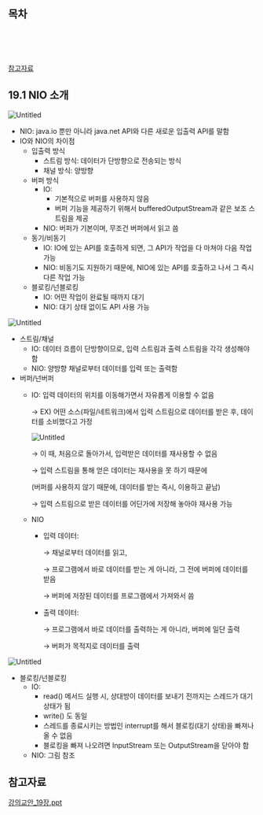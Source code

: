 ## 목차
[](#)   
[](#)   
[](#)   
[](#)   
[참고자료](#참고자료)   

## ****19.1 NIO 소개****

![Untitled](https://s3-us-west-2.amazonaws.com/secure.notion-static.com/a5e183cf-5be3-4f7c-81ac-4d791474622d/Untitled.png)

- NIO: java.io 뿐만 아니라 java.net API와 다른 새로운 입출력 API를 말함
- IO와 NIO의 차이점
    - 입출력 방식
        - 스트림 방식: 데이터가 단방향으로 전송되는 방식
        - 채널 방식: 양방향
    - 버퍼 방식
        - IO:
            - 기본적으로 버퍼를 사용하지 않음
            - 버퍼 기능을 제공하기 위해서 bufferedOutputStream과 같은 보조 스트림을 제공
        - NIO: 버퍼가 기본이며, 무조건 버퍼에서 읽고 씀
    - 동기/비동기
        - IO: IO에 있는 API를 호출하게 되면, 그 API가 작업을 다 마쳐야 다음 작업 가능
        - NIO: 비동기도 지원하기 때문에, NIO에 있는 API를 호출하고 나서 그 즉시 다른 작업 가능
    - 블로킹/넌블로킹
        - IO: 어떤 작업이 완료될 때까지 대기
        - NIO: 대기 상태 없이도 API 사용 가능

![Untitled](https://s3-us-west-2.amazonaws.com/secure.notion-static.com/e6615f4d-ff72-4ea6-a453-eb5054c13d01/Untitled.png)

- 스트림/채널
    - IO: 데이터 흐름이 단방향이므로, 입력 스트림과 출력 스트림을 각각 생성해야 함
    - NIO: 양방향 채널로부터 데이터를 입력 또는 출력함
- 버퍼/넌버퍼
    - IO: 입력 데이터의 위치를 이동해가면서 자유롭게 이용할 수 없음
        
        → EX) 어떤 소스(파일/네트워크)에서 입력 스트림으로 데이터를 받은 후, 데이터를 소비했다고 가정
        
        ![Untitled](https://s3-us-west-2.amazonaws.com/secure.notion-static.com/c7459f0d-5da3-4830-ac4a-b92485dd0be2/Untitled.png)
        
        → 이 때, 처음으로 돌아가서, 입력받은 데이터를 재사용할  수 없음
        
        → 입력 스트림을 통해 얻은 데이터는 재사용을 못 하기 때문에
        
        (버퍼를 사용하지 않기 때문에, 데이터를 받는 즉시, 이용하고 끝남)
        
        → 입력 스트림으로 받은 데이터를 어딘가에 저장해 놓아야 재사용 가능
        
    - NIO
        - 입력 데이터:
            
            → 채널로부터 데이터를 읽고,
            
            → 프로그램에서 바로 데이터를 받는 게 아니라, 그 전에 버퍼에 데이터를 받음
            
            → 버퍼에 저장된 데이터를 프로그램에서 가져와서 씀
            
        - 출력 데이터:
            
            → 프로그램에서 바로 데이터를 출력하는 게 아니라, 버퍼에 일단 출력
            
            → 버퍼가 목적지로 데이터를 출력
            

![Untitled](https://s3-us-west-2.amazonaws.com/secure.notion-static.com/e651451e-97d7-4baa-8317-12012c2984d8/Untitled.png)

- 블로킹/넌블로킹
    - IO:
        - read() 메서드 실행 시, 상대방이 데이터를 보내기 전까지는 스레드가 대기상태가 됨
        - write() 도 동일
        - 스레드를 종료시키는 방법인 interrupt를 해서 블로킹(대기 상태)을 빠져나올 수 없음
        - 블로킹을 빠져 나오려면 InputStream 또는 OutputStream을 닫아야 함
    - NIO: 그림 참조






## 참고자료

[강의교안_19장.ppt](https://github.com/abarthdew/this-is-Java/blob/main/00.basics/files/%EA%B0%95%EC%9D%98%EA%B5%90%EC%95%88_19%EC%9E%A5.ppt)